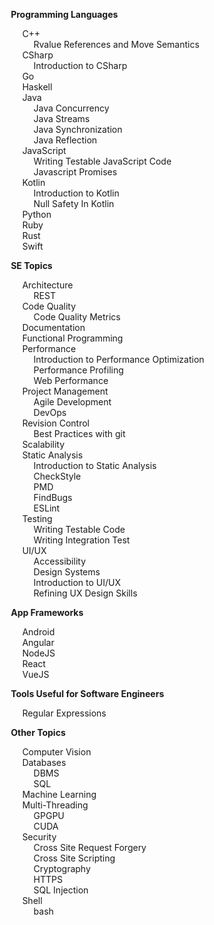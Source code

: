 
<span id="toc">
<navigation>

* ****Programming Languages****
  * C++
    * [Rvalue References and Move Semantics]({{baseUrl}}/contents/c++/rvalue.html)
  * CSharp
	* [Introduction to CSharp]({{baseUrl}}/contents/csharp/IntroductionToCSharp.html)
  * [Go]({{baseUrl}}/contents/go/Go.html)
  * [Haskell]({{baseUrl}}/contents/haskell/Haskell.html)
  * Java
    * [Java Concurrency]({{baseUrl}}/contents/java/JavaConcurrency.html)
    * [Java Streams]({{baseUrl}}/contents/java/streams-an-introduction.html)
    * [Java Synchronization]({{baseUrl}}/contents/java/JavaSynchronization.html)
    * [Java Reflection]({{baseUrl}}/contents/java/JavaReflections.html)
  * JavaScript
    * [Writing Testable JavaScript Code]({{baseUrl}}/contents/javascript/javascript.html)
    * [Javascript Promises]({{baseUrl}}/contents/javascript/Javascript-promises.html)
  * Kotlin
    * [Introduction to Kotlin]({{baseUrl}}/contents/kotlin/kotlin.html)
    * [Null Safety In Kotlin]({{baseUrl}}/contents/kotlin/NullSafety.html)
  * [Python]({{baseUrl}}/contents/python/introduction-to-python.html)
  * [Ruby]({{baseUrl}}/contents/ruby/Ruby.html)
  * [Rust]({{baseUrl}}/contents/rust/Rust.html)
  * [Swift]({{baseUrl}}/contents/swift/welcome-to-swift.html)

* ****SE Topics****
  * Architecture
    * [REST]({{baseUrl}}/contents/architecture/RESTArchitecturalStyle.html)
  * Code Quality
    * [Code Quality Metrics]({{baseUrl}}/contents/codeQuality/CodeQualityMetrics.html)
  * [Documentation]({{baseUrl}}/contents/projectManagement/documentation.html)
  * [Functional Programming]({{baseUrl}}/contents/functionalProgramming/intro.html)
  * Performance
    * [Introduction to Performance Optimization]({{baseUrl}}/contents/performance/Performance.html)
    * [Performance Profiling]({{baseUrl}}/contents/performance/PerformanceProfiling.html)
    * [Web Performance]({{baseUrl}}/contents/performance/WebPerformance.html)
  * Project Management
    * [Agile Development]({{baseUrl}}/contents/projectManagement/AgileDevelopment.html)
    * [DevOps]({{baseUrl}}/contents/devops/DevOps.html)
  * Revision Control
    * [Best Practices with git]({{baseUrl}}/contents/revisionControl/bestPracticesGit.html)
  * [Scalability]({{baseUrl}}/contents/scalability/scalable-development.html)
  * Static Analysis
    * [Introduction to Static Analysis]({{baseUrl}}/contents/staticAnalysis/intro.html)
    * [CheckStyle]({{baseUrl}}/contents/staticAnalysis/checkStyle.html)
    * [PMD]({{baseUrl}}/contents/staticAnalysis/PMD.html)
    * [FindBugs]({{baseUrl}}/contents/staticAnalysis/FindBugs.html)
    * [ESLint]({{baseUrl}}/contents/staticAnalysis/ESLint.html)
  * Testing
    * [Writing Testable Code]({{baseUrl}}/contents/testing/writing-testable-code.html)
    * [Writing Integration Test]({{baseUrl}}/contents/testing/writing-integration-test.html)
  * UI/UX
    * [Accessibility]({{baseUrl}}/contents/uix/accessibility.html)
    * [Design Systems]({{baseUrl}}/contents/uix/design-systems.html)
    * [Introduction to UI/UX]({{baseUrl}}/contents/uix/uix.html)
    * [Refining UX Design Skills]({{baseUrl}}/contents/uix/refining-ux-skills.html)

* ****App Frameworks****
  * [Android]({{baseUrl}}/contents/android/IntroToAndroid.html)
  * [Angular]({{baseUrl}}/contents/javascript/Javascript-framework-Angular.html)
  * [NodeJS]({{baseUrl}}/contents/node/nodejs.html)
  * [React]({{baseUrl}}/contents/javascript/Javascript-framework-React.html)
  * [VueJS]({{baseUrl}}/contents/javascript/Javascript-framework-VueJs.html)

* ****Tools Useful for Software Engineers****
  * [Regular Expressions]({{baseUrl}}/contents/regex/Regex.html)

* ****Other Topics****
  * [Computer Vision]({{baseUrl}}/contents/computerVision/cv.html)
  * Databases
    * [DBMS]({{baseUrl}}/contents/data/databases/databases.html)
    * [SQL]({{baseUrl}}/contents/data/sql/SQL.html)
  * [Machine Learning]({{baseUrl}}/contents/ai/ml.html)
  * Multi-Threading
    * [GPGPU]({{baseUrl}}/contents/gpgpu/gpgpu.html)
    * [CUDA]({{baseUrl}}/contents/gpgpu/cuda.html)
  * Security
    * [Cross Site Request Forgery]({{baseUrl}}/contents/security/crossSiteRequestForgery/crossSiteRequestForgery.html)
    * [Cross Site Scripting]({{baseUrl}}/contents/security/crossSiteScripting/crossSiteScripting.html)
    * [Cryptography]({{baseUrl}}/contents/security/cryptography.html)
    * [HTTPS]({{baseUrl}}/contents/security/Https.html)
    * [SQL Injection]({{baseUrl}}/contents/security/sqlInjection.html)
  * Shell 
    * [bash]({{baseUrl}}/contents/shells/bash.html)

</navigation>
</span>
